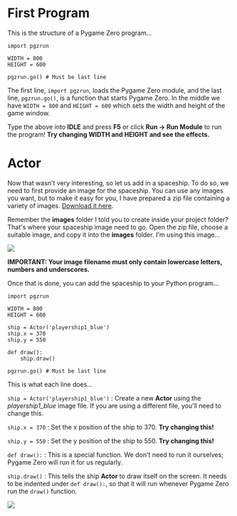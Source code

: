 First Program
===
This is the structure of a Pygame Zero program...

```
import pgzrun

WIDTH = 800
HEIGHT = 600

pgzrun.go() # Must be last line
```

The first line, ```import pgzrun```, loads the Pygame Zero module, and the last line, ```pgzrun.go()```, is a function that starts Pygame Zero. In the middle we have ```WIDTH = 800``` and ```HEIGHT = 600``` which sets the width and height of the game window.

Type the above into **IDLE** and press **F5** or click **Run -> Run Module** to run the program! **Try changing WIDTH and HEIGHT and see the effects.**

Actor
===
Now that wasn't very interesting, so let us add in a spaceship. To do so, we need to first provide an image for the spaceship. You can use any images you want, but to make it easy for you, I have prepared a zip file containing a variety of images. [Download it here](https://www.aposteriori.com.sg/wp-content/uploads/2020/02/image_pack.zip).

Remember the **images** folder I told you to create inside your project folder? That's where your spaceship image need to go. Open the zip file, choose a suitable image, and copy it into the **images** folder. I'm using this image...

![](https://www.aposteriori.com.sg/wp-content/uploads/2020/02/playership1_blue.png)

**IMPORTANT: Your image filename must only contain lowercase letters, numbers and underscores.**

Once that is done, you can add the spaceship to your Python program...

```
import pgzrun

WIDTH = 800
HEIGHT = 600

ship = Actor('playership1_blue')
ship.x = 370
ship.y = 550

def draw():
    ship.draw()

pgzrun.go() # Must be last line
```

This is what each line does...

```ship = Actor('playership1_blue')``` : Create a new **Actor** using the *playership1_blue* image file. If you are using a different file, you'll need  to change this.

```ship.x = 370``` : Set the x position of the ship to 370. **Try changing this!**

```ship.y = 550``` : Set the y position of the ship to 550. **Try changing this!**

```def draw():``` : This is a special function. We don't need to run it ourselves; Pygame Zero will run it for us regularly.

```ship.draw()``` : This tells the ship **Actor** to draw itself on the screen. It needs to be indented under ```def draw():```, so that  it will run whenever Pygame Zero run  the ```draw()``` function.

![](https://www.aposteriori.com.sg/wp-content/uploads/2020/02/xy.png)
